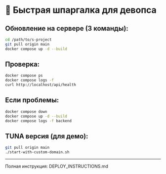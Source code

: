 # 🚀 Быстрая шпаргалка для девопса

## Обновление на сервере (3 команды):

```bash
cd /path/to/s-project
git pull origin main
docker compose up -d --build
```

## Проверка:

```bash
docker compose ps
docker compose logs -f
curl http://localhost/api/health
```

## Если проблемы:

```bash
docker compose down
docker compose up -d --build
docker compose logs -f backend
```

## TUNA версия (для демо):

```bash
git pull origin main
./start-with-custom-domain.sh
```

---
Полная инструкция: DEPLOY_INSTRUCTIONS.md
